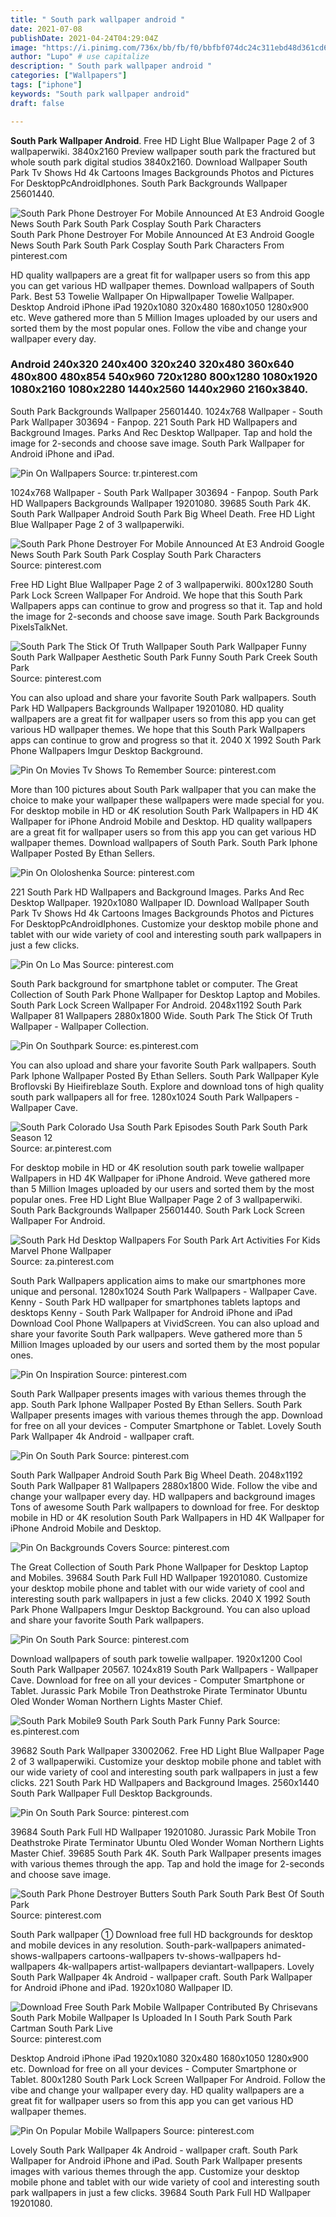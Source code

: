 ```yaml
---
title: " South park wallpaper android "
date: 2021-07-08
publishDate: 2021-04-24T04:29:04Z
image: "https://i.pinimg.com/736x/bb/fb/f0/bbfbf074dc24c311ebd48d361cd61ea0.jpg"
author: "Lupo" # use capitalize
description: " South park wallpaper android "
categories: ["Wallpapers"]
tags: ["iphone"]
keywords: "South park wallpaper android"
draft: false

---
```



**South Park Wallpaper Android**. Free HD Light Blue Wallpaper Page 2 of 3 wallpaperwiki. 3840x2160 Preview wallpaper south park the fractured but whole south park digital studios 3840x2160. Download Wallpaper South Park Tv Shows Hd 4k Cartoons Images Backgrounds Photos and Pictures For DesktopPcAndroidIphones. South Park Backgrounds Wallpaper 25601440.

![South Park Phone Destroyer For Mobile Announced At E3 Android Google News South Park South Park Cosplay South Park Characters](https://i.pinimg.com/originals/84/54/e3/8454e366b01ab66608b33ccd3ff91f37.jpg "South Park Phone Destroyer For Mobile Announced At E3 Android Google News South Park South Park Cosplay South Park Characters")
South Park Phone Destroyer For Mobile Announced At E3 Android Google News South Park South Park Cosplay South Park Characters From pinterest.com


HD quality wallpapers are a great fit for wallpaper users so from this app you can get various HD wallpaper themes. Download wallpapers of South Park. Best 53 Towelie Wallpaper On Hipwallpaper Towelie Wallpaper. Desktop Android iPhone iPad 1920x1080 320x480 1680x1050 1280x900 etc. Weve gathered more than 5 Million Images uploaded by our users and sorted them by the most popular ones. Follow the vibe and change your wallpaper every day.

### Android 240x320 240x400 320x240 320x480 360x640 480x800 480x854 540x960 720x1280 800x1280 1080x1920 1080x2160 1080x2280 1440x2560 1440x2960 2160x3840.

South Park Backgrounds Wallpaper 25601440. 1024x768 Wallpaper - South Park Wallpaper 303694 - Fanpop. 221 South Park HD Wallpapers and Background Images. Parks And Rec Desktop Wallpaper. Tap and hold the image for 2-seconds and choose save image. South Park Wallpaper for Android iPhone and iPad.


![Pin On Wallpapers](https://i.pinimg.com/originals/6c/e4/11/6ce411f97f5ba76ebbde6b82983f0874.jpg "Pin On Wallpapers")
Source: tr.pinterest.com

1024x768 Wallpaper - South Park Wallpaper 303694 - Fanpop. South Park HD Wallpapers Backgrounds Wallpaper 19201080. 39685 South Park 4K. South Park Wallpaper Android South Park Big Wheel Death. Free HD Light Blue Wallpaper Page 2 of 3 wallpaperwiki.

![South Park Phone Destroyer For Mobile Announced At E3 Android Google News South Park South Park Cosplay South Park Characters](https://i.pinimg.com/originals/84/54/e3/8454e366b01ab66608b33ccd3ff91f37.jpg "South Park Phone Destroyer For Mobile Announced At E3 Android Google News South Park South Park Cosplay South Park Characters")
Source: pinterest.com

Free HD Light Blue Wallpaper Page 2 of 3 wallpaperwiki. 800x1280 South Park Lock Screen Wallpaper For Android. We hope that this South Park Wallpapers apps can continue to grow and progress so that it. Tap and hold the image for 2-seconds and choose save image. South Park Backgrounds PixelsTalkNet.

![South Park The Stick Of Truth Wallpaper South Park Wallpaper Funny South Park Wallpaper Aesthetic South Park Funny South Park Creek South Park](https://i.pinimg.com/originals/2b/24/4f/2b244f8bac72523d25aeb9f0c8f9505f.jpg "South Park The Stick Of Truth Wallpaper South Park Wallpaper Funny South Park Wallpaper Aesthetic South Park Funny South Park Creek South Park")
Source: pinterest.com

You can also upload and share your favorite South Park wallpapers. South Park HD Wallpapers Backgrounds Wallpaper 19201080. HD quality wallpapers are a great fit for wallpaper users so from this app you can get various HD wallpaper themes. We hope that this South Park Wallpapers apps can continue to grow and progress so that it. 2040 X 1992 South Park Phone Wallpapers Imgur Desktop Background.

![Pin On Movies Tv Shows To Remember](https://i.pinimg.com/600x315/29/0f/9d/290f9d5753d9092a221d2d1df9018c5c.jpg "Pin On Movies Tv Shows To Remember")
Source: pinterest.com

More than 100 pictures about South Park wallpaper that you can make the choice to make your wallpaper these wallpapers were made special for you. For desktop mobile in HD or 4K resolution South Park Wallpapers in HD 4K Wallpaper for iPhone Android Mobile and Desktop. HD quality wallpapers are a great fit for wallpaper users so from this app you can get various HD wallpaper themes. Download wallpapers of South Park. South Park Iphone Wallpaper Posted By Ethan Sellers.

![Pin On Ololoshenka](https://i.pinimg.com/originals/ec/58/a0/ec58a082126a29f6ae9a07aa49ee76e6.jpg "Pin On Ololoshenka")
Source: pinterest.com

221 South Park HD Wallpapers and Background Images. Parks And Rec Desktop Wallpaper. 1920x1080 Wallpaper ID. Download Wallpaper South Park Tv Shows Hd 4k Cartoons Images Backgrounds Photos and Pictures For DesktopPcAndroidIphones. Customize your desktop mobile phone and tablet with our wide variety of cool and interesting south park wallpapers in just a few clicks.

![Pin On Lo Mas](https://i.pinimg.com/736x/23/a5/c1/23a5c1f067192087b385456a34c2b27a.jpg "Pin On Lo Mas")
Source: pinterest.com

South Park background for smartphone tablet or computer. The Great Collection of South Park Phone Wallpaper for Desktop Laptop and Mobiles. South Park Lock Screen Wallpaper For Android. 2048x1192 South Park Wallpaper 81 Wallpapers 2880x1800 Wide. South Park The Stick Of Truth Wallpaper - Wallpaper Collection.

![Pin On Southpark](https://i.pinimg.com/originals/22/04/4d/22044dc26528d4e37bfde4c174fd3fdb.jpg "Pin On Southpark")
Source: es.pinterest.com

You can also upload and share your favorite South Park wallpapers. South Park Iphone Wallpaper Posted By Ethan Sellers. South Park Wallpaper Kyle Broflovski By Hieifireblaze South. Explore and download tons of high quality south park wallpapers all for free. 1280x1024 South Park Wallpapers - Wallpaper Cave.

![South Park Colorado Usa South Park Episodes South Park South Park Season 12](https://i.pinimg.com/originals/00/42/b1/0042b10cbdf75185cd34a3ad2d4fc43b.jpg "South Park Colorado Usa South Park Episodes South Park South Park Season 12")
Source: ar.pinterest.com

For desktop mobile in HD or 4K resolution south park towelie wallpaper Wallpapers in HD 4K Wallpaper for iPhone Android. Weve gathered more than 5 Million Images uploaded by our users and sorted them by the most popular ones. Free HD Light Blue Wallpaper Page 2 of 3 wallpaperwiki. South Park Backgrounds Wallpaper 25601440. South Park Lock Screen Wallpaper For Android.

![South Park Hd Desktop Wallpapers For South Park Art Activities For Kids Marvel Phone Wallpaper](https://i.pinimg.com/originals/58/a3/c7/58a3c7dba7411d2f6fe9922453e56e6c.jpg "South Park Hd Desktop Wallpapers For South Park Art Activities For Kids Marvel Phone Wallpaper")
Source: za.pinterest.com

South Park Wallpapers application aims to make our smartphones more unique and personal. 1280x1024 South Park Wallpapers - Wallpaper Cave. Kenny - South Park HD wallpaper for smartphones tablets laptops and desktops Kenny - South Park Wallpaper for Android iPhone and iPad Download Cool Phone Wallpapers at VividScreen. You can also upload and share your favorite South Park wallpapers. Weve gathered more than 5 Million Images uploaded by our users and sorted them by the most popular ones.

![Pin On Inspiration](https://i.pinimg.com/originals/2b/f1/b2/2bf1b22bd66cd69c38333484d0301f0e.png "Pin On Inspiration")
Source: pinterest.com

South Park Wallpaper presents images with various themes through the app. South Park Iphone Wallpaper Posted By Ethan Sellers. South Park Wallpaper presents images with various themes through the app. Download for free on all your devices - Computer Smartphone or Tablet. Lovely South Park Wallpaper 4k Android - wallpaper craft.

![Pin On South Park](https://i.pinimg.com/originals/a7/0e/bc/a70ebceb29d7c11564e6f239f608bcd0.jpg "Pin On South Park")
Source: pinterest.com

South Park Wallpaper Android South Park Big Wheel Death. 2048x1192 South Park Wallpaper 81 Wallpapers 2880x1800 Wide. Follow the vibe and change your wallpaper every day. HD wallpapers and background images Tons of awesome South Park wallpapers to download for free. For desktop mobile in HD or 4K resolution South Park Wallpapers in HD 4K Wallpaper for iPhone Android Mobile and Desktop.

![Pin On Backgrounds Covers](https://i.pinimg.com/originals/c0/a7/f5/c0a7f52a6db88646fc7f7ff182356680.png "Pin On Backgrounds Covers")
Source: pinterest.com

The Great Collection of South Park Phone Wallpaper for Desktop Laptop and Mobiles. 39684 South Park Full HD Wallpaper 19201080. Customize your desktop mobile phone and tablet with our wide variety of cool and interesting south park wallpapers in just a few clicks. 2040 X 1992 South Park Phone Wallpapers Imgur Desktop Background. You can also upload and share your favorite South Park wallpapers.

![Pin On South Park](https://i.pinimg.com/originals/9f/c6/26/9fc6260d0230307f862b4fa944da1fcc.jpg "Pin On South Park")
Source: pinterest.com

Download wallpapers of south park towelie wallpaper. 1920x1200 Cool South Park Wallpaper 20567. 1024x819 South Park Wallpapers - Wallpaper Cave. Download for free on all your devices - Computer Smartphone or Tablet. Jurassic Park Mobile Tron Deathstroke Pirate Terminator Ubuntu Oled Wonder Woman Northern Lights Master Chief.

![South Park Mobile9 South Park South Park Funny Park](https://i.pinimg.com/474x/bc/da/8e/bcda8e6b0ef4d73263ecbc278b2f56eb--south-park-free-download.jpg "South Park Mobile9 South Park South Park Funny Park")
Source: es.pinterest.com

39682 South Park Wallpaper 33002062. Free HD Light Blue Wallpaper Page 2 of 3 wallpaperwiki. Customize your desktop mobile phone and tablet with our wide variety of cool and interesting south park wallpapers in just a few clicks. 221 South Park HD Wallpapers and Background Images. 2560x1440 South Park Wallpaper Full Desktop Backgrounds.

![Pin On South Park](https://i.pinimg.com/originals/64/48/a5/6448a50502c0678c0a76b70cf3e3532b.png "Pin On South Park")
Source: pinterest.com

39684 South Park Full HD Wallpaper 19201080. Jurassic Park Mobile Tron Deathstroke Pirate Terminator Ubuntu Oled Wonder Woman Northern Lights Master Chief. 39685 South Park 4K. South Park Wallpaper presents images with various themes through the app. Tap and hold the image for 2-seconds and choose save image.

![South Park Phone Destroyer Butters South Park South Park Best Of South Park](https://i.pinimg.com/originals/f8/5e/40/f85e405ea148a409e79d5b8e9f6982fd.png "South Park Phone Destroyer Butters South Park South Park Best Of South Park")
Source: pinterest.com

South Park wallpaper ① Download free full HD backgrounds for desktop and mobile devices in any resolution. South-park-wallpapers animated-shows-wallpapers cartoons-wallpapers tv-shows-wallpapers hd-wallpapers 4k-wallpapers artist-wallpapers deviantart-wallpapers. Lovely South Park Wallpaper 4k Android - wallpaper craft. South Park Wallpaper for Android iPhone and iPad. 1920x1080 Wallpaper ID.

![Download Free South Park Mobile Wallpaper Contributed By Chrisevans South Park Mobile Wallpaper Is Uploaded In I South Park South Park Cartman South Park Live](https://i.pinimg.com/originals/61/dc/3a/61dc3af9c229607958119bba6390a348.jpg "Download Free South Park Mobile Wallpaper Contributed By Chrisevans South Park Mobile Wallpaper Is Uploaded In I South Park South Park Cartman South Park Live")
Source: pinterest.com

Desktop Android iPhone iPad 1920x1080 320x480 1680x1050 1280x900 etc. Download for free on all your devices - Computer Smartphone or Tablet. 800x1280 South Park Lock Screen Wallpaper For Android. Follow the vibe and change your wallpaper every day. HD quality wallpapers are a great fit for wallpaper users so from this app you can get various HD wallpaper themes.

![Pin On Popular Mobile Wallpapers](https://i.pinimg.com/736x/bb/fb/f0/bbfbf074dc24c311ebd48d361cd61ea0.jpg "Pin On Popular Mobile Wallpapers")
Source: pinterest.com

Lovely South Park Wallpaper 4k Android - wallpaper craft. South Park Wallpaper for Android iPhone and iPad. South Park Wallpaper presents images with various themes through the app. Customize your desktop mobile phone and tablet with our wide variety of cool and interesting south park wallpapers in just a few clicks. 39684 South Park Full HD Wallpaper 19201080.

